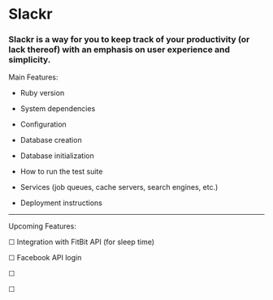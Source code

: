 # Slackr

<h3>Slackr is a way for you to keep track of your productivity (or lack thereof) with an emphasis on user experience and simplicity.</h3>

Main Features: 

* Ruby version

* System dependencies

* Configuration

* Database creation

* Database initialization

* How to run the test suite

* Services (job queues, cache servers, search engines, etc.)

* Deployment instructions

<hr>

Upcoming Features:

☐ Integration with FitBit API (for sleep time)

☐ Facebook API login

☐

☐
